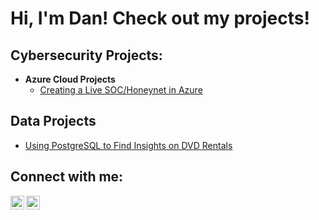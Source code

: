 <h1>Hi, I'm Dan! Check out my projects!

<h2>Cybersecurity Projects:</h2>

- <b>Azure Cloud Projects</b>
  - [Creating a Live SOC/Honeynet in Azure](https://github.com/danchristopher02/honeynet/blob/main/README.md)


<h2>Data Projects</h2>

- [Using PostgreSQL to Find Insights on DVD Rentals](https://github.com/danchristopher02/dvdsql/blob/main/README.md)

<h2>Connect with me:</h2>

[<img align="left" alt="JoshMadakor | YouTube" width="22px" src="https://cdn.jsdelivr.net/npm/simple-icons@v3/icons/youtube.svg" />][youtube]
[<img align="left" alt="JoshMadakor | LinkedIn" width="22px" src="https://cdn.jsdelivr.net/npm/simple-icons@v3/icons/linkedin.svg" />][linkedin]

[youtube]: https://www.youtube.com/@danielchristopher9809
[linkedin]: https://www.linkedin.com/in/danchristopher


<!--

Here are some ideas to get you started:

- 🔭 I’m currently working on ...
- 🌱 I’m currently learning ...
- 👯 I’m looking to collaborate on ...
- 🤔 I’m looking for help with ...
- 💬 Ask me about ...
- 📫 How to reach me: ...
- 😄 Pronouns: ...
- ⚡ Fun fact: ...
-->
